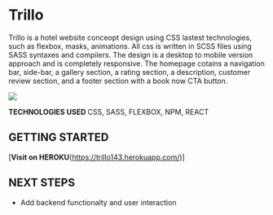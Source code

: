 # Trillo

Trillo is a hotel website conceopt design using CSS lastest technologies, such as flexbox, masks, animations. All css is written in SCSS files using SASS syntaxes and compilers. The design is a desktop to mobile version approach and is completely responsive. The homepage cotains a navigation bar, side-bar, a gallery section, a rating section, a description, customer review section, and a footer section with a book now CTA button.

<img src="https://i.imgur.com/gTZW3U8.png">

<b> TECHNOLOGIES USED </b> CSS, SASS, FLEXBOX, NPM, REACT

## GETTING STARTED

[<b>Visit on HEROKU</b>(https://trillo143.herokuapp.com/)]

## NEXT STEPS

- Add backend functionalty and user interaction
